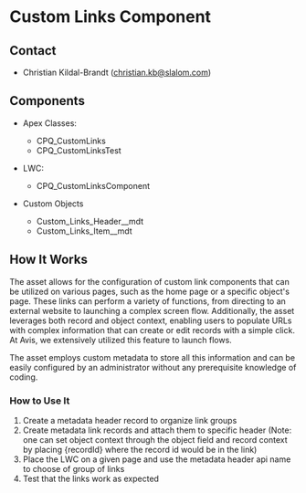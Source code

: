 # Custom Links Component


## Contact

- Christian Kildal-Brandt (christian.kb@slalom.com)


## Components

- Apex Classes: 
     - CPQ_CustomLinks
     - CPQ_CustomLinksTest
     
- LWC:
     - CPQ_CustomLinksComponent

- Custom Objects
    - Custom_Links_Header__mdt
    - Custom_Links_Item__mdt

## How It Works

The asset allows for the configuration of custom link components that can be utilized on various pages, such as the home page or a specific object's page. These links can perform a variety of functions, from directing to an external website to launching a complex screen flow. Additionally, the asset leverages both record and object context, enabling users to populate URLs with complex information that can create or edit records with a simple click. At Avis, we extensively utilized this feature to launch flows.

The asset employs custom metadata to store all this information and can be easily configured by an administrator without any prerequisite knowledge of coding.

### How to Use It

1. Create a metadata header record to organize link groups
2. Create metadata link records and attach them to specific header (Note: one can set object context through the object field and record context by placing {recordId} where the record id would be in the link)
3. Place the LWC on a given page and use the metadata header api name to choose of group of links
4. Test that the links work as expected
